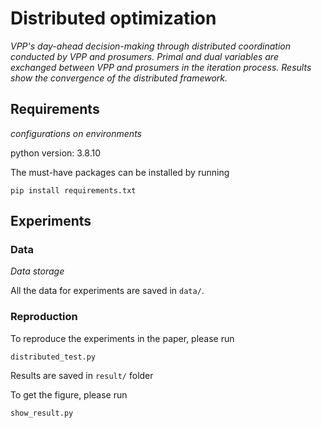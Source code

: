 # Distributed optimization
*VPP's day-ahead decision-making through distributed coordination conducted by VPP and prosumers. Primal and dual variables are exchanged between VPP and prosumers in the iteration process. Results show the convergence of the distributed framework.*

## Requirements
*configurations on environments*

python version: 3.8.10

The must-have packages can be installed by running
```
pip install requirements.txt
```

## Experiments
### Data
*Data storage*

All the data for experiments are saved in ```data/```. 

### Reproduction

To reproduce the experiments in the paper, please run
```
distributed_test.py
```
Results are saved in ```result/``` folder

To get the figure, please run
```
show_result.py
```



